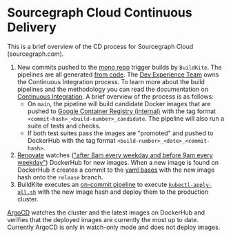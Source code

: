 # Sourcegraph Cloud Continuous Delivery

This is a brief overview of the CD process for Sourcegraph Cloud (sourcegraph.com).

1. New commits pushed to the [mono repo](https://github.com/sourcegraph/sourcegraph) trigger builds by `BuildKite`. The pipelines are all generated [from code](https://sourcegraph.com/github.com/sourcegraph/sourcegraph@main/-/tree/enterprise/dev/ci). The [Dev Experience Team](../../enablement/dev-experience/index.md) owns the Continuous Integration process. To learn more about the build pipelines and the methodology you can read the documentation on [Continuous Integration](https://docs.sourcegraph.com/dev/background-information/continuous_integration). A brief overview of the process is as follows:
   - On `main`, the pipeline will build candidate Docker images that are pushed to [Google Container Registry (internal)](https://console.cloud.google.com/gcr/images/sourcegraph-dev?project=sourcegraph-dev) with the tag format `<commit-hash>_<build-number>_candidate`. The pipeline will also run a suite of tests and checks.
   - If both test suites pass the images are "promoted" and pushed to DockerHub with the tag format `<build-number>_<date>_<commit-hash>`.
2. [Renovate](https://github.com/sourcegraph/deploy-sourcegraph-dot-com/blob/release/renovate.json5) watches (["after 8am every weekday and before 9am every weekday"](https://github.com/sourcegraph/deploy-sourcegraph-dot-com/blob/release/renovate.json5#L53)) DockerHub for new images. When a new image is found on DockerHub it creates a commit to the [yaml bases](https://github.com/sourcegraph/deploy-sourcegraph-dot-com/tree/release/base) with the new image hash onto the `release` branch.
3. BuildKite executes an [on-commit pipeline](https://github.com/sourcegraph/deploy-sourcegraph-dot-com/blob/release/.buildkite/pipeline.yaml#L27:L33) to execute [`kubectl-apply-all.sh`](https://github.com/sourcegraph/deploy-sourcegraph-dot-com/blob/release/kubectl-apply-all.sh) with the new image hash and deploy them to the production cluster.

[ArgoCD](https://argocd.sourcegraph.com/) watches the cluster and the latest images on DockerHub and verifies that the deployed images are currently the most up to date. Currently ArgoCD is only in watch-only mode and does not deploy images.
